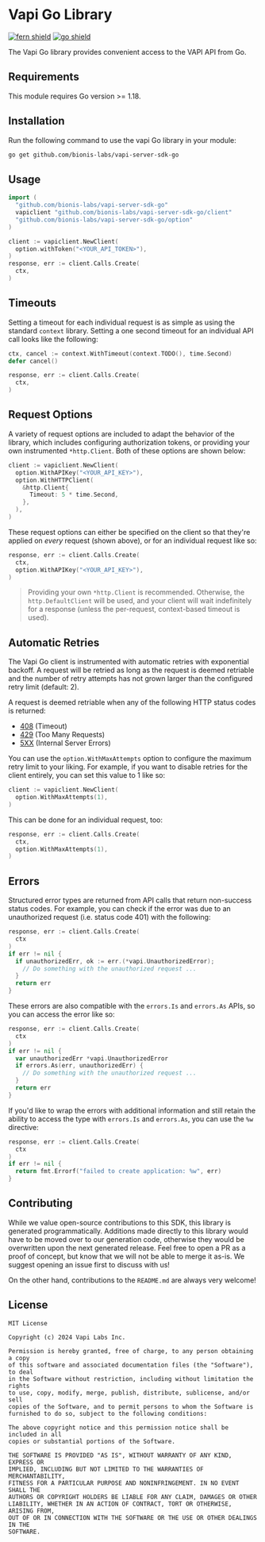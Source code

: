 # Vapi Go Library

[![fern shield](https://img.shields.io/badge/%F0%9F%8C%BF-SDK%20generated%20by%20Fern-brightgreen)](https://github.com/fern-api/fern)
[![go shield](https://img.shields.io/badge/go-docs-blue)](https://pkg.go.dev/github.com/bionis-labs/vapi-server-sdk-go)

The Vapi Go library provides convenient access to the VAPI API from Go.

## Requirements

This module requires Go version >= 1.18.

## Installation

Run the following command to use the vapi Go library in your module:

```sh
go get github.com/bionis-labs/vapi-server-sdk-go
```

## Usage

```go
import (
  "github.com/bionis-labs/vapi-server-sdk-go"
  vapiclient "github.com/bionis-labs/vapi-server-sdk-go/client"
  "github.com/bionis-labs/vapi-server-sdk-go/option"
)

client := vapiclient.NewClient(
  option.withToken("<YOUR_API_TOKEN>"),
)
response, err := client.Calls.Create(
  ctx,
)
```

## Timeouts

Setting a timeout for each individual request is as simple as using the standard `context` library. Setting
a one second timeout for an individual API call looks like the following:

```go
ctx, cancel := context.WithTimeout(context.TODO(), time.Second)
defer cancel()

response, err := client.Calls.Create(
  ctx,
)
```

## Request Options

A variety of request options are included to adapt the behavior of the library, which includes
configuring authorization tokens, or providing your own instrumented `*http.Client`. Both of
these options are shown below:

```go
client := vapiclient.NewClient(
  option.WithAPIKey("<YOUR_API_KEY>"),
  option.WithHTTPClient(
    &http.Client{
      Timeout: 5 * time.Second,
    },
  ),
)
```

These request options can either be specified on the client so that they're applied on _every_
request (shown above), or for an individual request like so:

```go
response, err := client.Calls.Create(
  ctx,
  option.WithAPIKey("<YOUR_API_KEY>"),
)
```

> Providing your own `*http.Client` is recommended. Otherwise, the `http.DefaultClient` will be used,
> and your client will wait indefinitely for a response (unless the per-request, context-based timeout
> is used).

## Automatic Retries

The Vapi Go client is instrumented with automatic retries with exponential backoff. A request will be
retried as long as the request is deemed retriable and the number of retry attempts has not grown larger
than the configured retry limit (default: 2).

A request is deemed retriable when any of the following HTTP status codes is returned:

- [408](https://developer.mozilla.org/en-US/docs/Web/HTTP/Status/408) (Timeout)
- [429](https://developer.mozilla.org/en-US/docs/Web/HTTP/Status/429) (Too Many Requests)
- [5XX](https://developer.mozilla.org/en-US/docs/Web/HTTP/Status/500) (Internal Server Errors)

You can use the `option.WithMaxAttempts` option to configure the maximum retry limit to
your liking. For example, if you want to disable retries for the client entirely, you can
set this value to 1 like so:

```go
client := vapiclient.NewClient(
  option.WithMaxAttempts(1),
)
```

This can be done for an individual request, too:

```go
response, err := client.Calls.Create(
  ctx,
  option.WithMaxAttempts(1),
)
```

## Errors

Structured error types are returned from API calls that return non-success status codes. For example,
you can check if the error was due to an unauthorized request (i.e. status code 401) with the following:

```go
response, err := client.Calls.Create(
  ctx
)
if err != nil {
  if unauthorizedErr, ok := err.(*vapi.UnauthorizedError);
    // Do something with the unauthorized request ...
  }
  return err
}
```

These errors are also compatible with the `errors.Is` and `errors.As` APIs, so you can access the error
like so:

```go
response, err := client.Calls.Create(
  ctx
)
if err != nil {
  var unauthorizedErr *vapi.UnauthorizedError
  if errors.As(err, unauthorizedErr) {
    // Do something with the unauthorized request ...
  }
  return err
}
```

If you'd like to wrap the errors with additional information and still retain the ability
to access the type with `errors.Is` and `errors.As`, you can use the `%w` directive:

```go
response, err := client.Calls.Create(
  ctx
)
if err != nil {
  return fmt.Errorf("failed to create application: %w", err)
}
```

## Contributing

While we value open-source contributions to this SDK, this library is generated programmatically.
Additions made directly to this library would have to be moved over to our generation code,
otherwise they would be overwritten upon the next generated release. Feel free to open a PR as
a proof of concept, but know that we will not be able to merge it as-is. We suggest opening
an issue first to discuss with us!

On the other hand, contributions to the `README.md` are always very welcome!

## License

```
MIT License

Copyright (c) 2024 Vapi Labs Inc.

Permission is hereby granted, free of charge, to any person obtaining a copy
of this software and associated documentation files (the "Software"), to deal
in the Software without restriction, including without limitation the rights
to use, copy, modify, merge, publish, distribute, sublicense, and/or sell
copies of the Software, and to permit persons to whom the Software is
furnished to do so, subject to the following conditions:

The above copyright notice and this permission notice shall be included in all
copies or substantial portions of the Software.

THE SOFTWARE IS PROVIDED "AS IS", WITHOUT WARRANTY OF ANY KIND, EXPRESS OR
IMPLIED, INCLUDING BUT NOT LIMITED TO THE WARRANTIES OF MERCHANTABILITY,
FITNESS FOR A PARTICULAR PURPOSE AND NONINFRINGEMENT. IN NO EVENT SHALL THE
AUTHORS OR COPYRIGHT HOLDERS BE LIABLE FOR ANY CLAIM, DAMAGES OR OTHER
LIABILITY, WHETHER IN AN ACTION OF CONTRACT, TORT OR OTHERWISE, ARISING FROM,
OUT OF OR IN CONNECTION WITH THE SOFTWARE OR THE USE OR OTHER DEALINGS IN THE
SOFTWARE.
```
